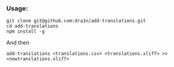 ### Usage:

```
git clone git@github.com:dra1n/add-translations.git
cd add-translations
npm install -g
```

And then

```
add-translations <translations.csv> <translations.xliff> >> <newtranslations.xliff>
```
